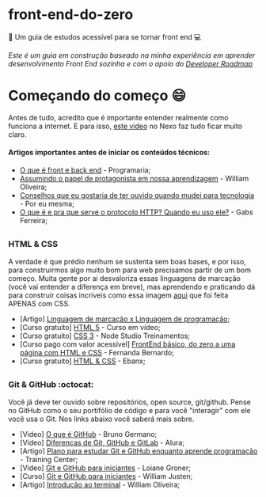 # front-end-do-zero
:notebook: Um guia de estudos acessível para se tornar front end :computer:


*Este é um guia em construção baseado na minha experiência em aprender desenvolvimento Front End sozinha e com o apoio do [Developer Roadmap](https://github.com/kamranahmedse/developer-roadmap)*


# Começando do começo :smile:
Antes de tudo, acredito que é importante entender realmente como funciona a internet. E para isso, [este video](https://www.youtube.com/watch?v=hBRDMaxKB8Q) no Nexo faz tudo ficar muito claro.

#### Artigos importantes antes de iniciar os conteúdos técnicos:
- [O que é front e back end](https://www.programaria.org/o-que-e-front-end-e-back-end/) - Programaria;
- [Assumindo o papel de protagonista em nossa aprendizagem](https://woliveiras.com.br/posts/assumindo-o-papel-de-protagonista-em-nossa-aprendizagem/) - William Oliveira;
- [Conselhos que eu gostaria de ter ouvido quando mudei para tecnologia](https://medium.com/@carolcode/conselhos-que-eu-gostaria-de-ter-ouvido-quando-mudei-para-tecnologia-c75664da2568) - Por eu mesma;
- [O que é e pra que serve o protocolo HTTP? Quando eu uso ele?](http://gabsferreira.com/pra-que-serve-o-protocolo-http-quando-eu-uso-ele/) - Gabs Ferreira;


##

### HTML & CSS
A verdade é que prédio nenhum se sustenta sem boas bases, e por isso, para construirmos algo muito bom para web precisamos partir de um bom começo. Muita gente por ai desvaloriza essas linguagens de marcação (você vai entender a diferença em breve), mas aprendendo e praticando dá para construir coisas incriveis como essa imagem [aqui](https://codepen.io/ivorjetski/pen/xMJoYO) que foi feita APENAS com CSS.

- [Artigo] [Linguagem de marcação x Linguagem de programação](http://lpsychomamba.blogspot.com/2013/03/ppsi-1-post-2.html);
- [Curso gratuito] [HTML 5](https://www.youtube.com/watch?v=epDCjksKMok&list=PLHz_AreHm4dlAnJ_jJtV29RFxnPHDuk9o) - Curso em vídeo;
- [Curso gratuito] [CSS 3](https://www.youtube.com/watch?v=FRhM6sMOTfg&list=PLwXQLZ3FdTVGf7GUtiOFLc_9AXO25iIzG) - Node Studio Treinamentos;
- [Curso pago com valor acessível] [FrontEnd básico, do zero a uma página com HTML e CSS](https://www.udemy.com/frontend-basico-do-zero-a-uma-pagina-com-html-e-css/) - Fernanda Bernardo;
- [Curso gratuito] [HTML & CSS](https://www.udemy.com/girls4tech/) - Ebanx;

##

### Git & GitHub :octocat: 
Você já deve ter ouvido sobre repositórios, open source, git/github. Pense no GitHub como o seu portifólio de código e para você "interagir" com ele você usa o Git. Nos links abaixo você saberá mais sobre.

- [Video] [O que é GitHub](https://www.youtube.com/watch?v=ZDo_f3ZibFA&t=263s) - Bruno Germano;
- [Video] [Diferenças de Git, GitHub e GitLab](https://www.youtube.com/watch?v=_i9DUJcn-mU) - Alura;
- [Artigo] [Plano para estudar Git e GitHub enquanto aprende programação](https://medium.com/trainingcenter/plano-para-estudar-git-e-github-enquanto-aprende-programa%C3%A7%C3%A3o-f5d5f986f459) - Training Center;
- [Video] [Git e GitHub para iniciantes](https://www.youtube.com/watch?v=UMhskLXJuq4&t=344s) - Loiane Groner;
- [Curso] [Git e GitHub para iniciantes](https://www.udemy.com/git-e-github-para-iniciantes/) - William Justen;
- [Artigo] [Introdução ao terminal](https://woliveiras.com.br/posts/introdu%C3%A7%C3%A3o-ao-terminal/) - William Oliveira;





